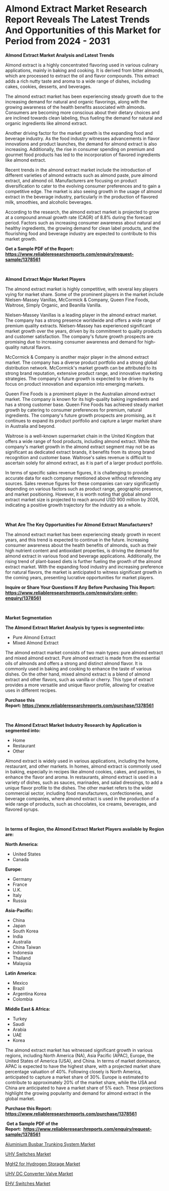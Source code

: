 <p><h1>Almond Extract Market Research Report Reveals The Latest Trends And Opportunities of this Market for Period from 2024 - 2031</h1></p><p><strong>Almond Extract Market Analysis and Latest Trends</strong></p>
<p><p>Almond extract is a highly concentrated flavoring used in various culinary applications, mainly in baking and cooking. It is derived from bitter almonds, which are processed to extract the oil and flavor compounds. This extract adds a rich nutty taste and aroma to a wide range of dishes, including cakes, cookies, desserts, and beverages.</p><p>The almond extract market has been experiencing steady growth due to the increasing demand for natural and organic flavorings, along with the growing awareness of the health benefits associated with almonds. Consumers are becoming more conscious about their dietary choices and are inclined towards clean labeling, thus fueling the demand for natural and organic ingredients like almond extract.</p><p>Another driving factor for the market growth is the expanding food and beverage industry. As the food industry witnesses advancements in flavor innovations and product launches, the demand for almond extract is also increasing. Additionally, the rise in consumer spending on premium and gourmet food products has led to the incorporation of flavored ingredients like almond extract.</p><p>Recent trends in the almond extract market include the introduction of different varieties of almond extracts such as almond paste, pure almond extract, and almond oil. Manufacturers are focusing on product diversification to cater to the evolving consumer preferences and to gain a competitive edge. The market is also seeing growth in the usage of almond extract in the beverage industry, particularly in the production of flavored milk, smoothies, and alcoholic beverages.</p><p>According to the research, the almond extract market is projected to grow at a compound annual growth rate (CAGR) of 8.8% during the forecast period. Factors such as increasing consumer awareness about natural and healthy ingredients, the growing demand for clean label products, and the flourishing food and beverage industry are expected to contribute to this market growth.</p></p>
<p><strong>Get a Sample PDF of the Report:&nbsp; <a href="https://www.reliableresearchreports.com/enquiry/request-sample/1378561">https://www.reliableresearchreports.com/enquiry/request-sample/1378561</a></strong></p>
<p>&nbsp;</p>
<p><strong>Almond Extract Major Market Players</strong></p>
<p><p>The almond extract market is highly competitive, with several key players vying for market share. Some of the prominent players in the market include Nielsen-Massey Vanillas, McCormick & Company, Queen Fine Foods, Waitrose, Simply Organic, and Beanilla Vanilla.</p><p>Nielsen-Massey Vanillas is a leading player in the almond extract market. The company has a strong presence worldwide and offers a wide range of premium quality extracts. Nielsen-Massey has experienced significant market growth over the years, driven by its commitment to quality products and customer satisfaction. The company's future growth prospects are promising due to increasing consumer awareness and demand for high-quality natural flavors. </p><p>McCormick & Company is another major player in the almond extract market. The company has a diverse product portfolio and a strong global distribution network. McCormick's market growth can be attributed to its strong brand reputation, extensive product range, and innovative marketing strategies. The company's future growth is expected to be driven by its focus on product innovation and expansion into emerging markets.</p><p>Queen Fine Foods is a prominent player in the Australian almond extract market. The company is known for its high-quality baking ingredients and has a strong customer base. Queen Fine Foods has achieved steady market growth by catering to consumer preferences for premium, natural ingredients. The company's future growth prospects are promising, as it continues to expand its product portfolio and capture a larger market share in Australia and beyond.</p><p>Waitrose is a well-known supermarket chain in the United Kingdom that offers a wide range of food products, including almond extract. While the company's market growth in the almond extract segment may not be as significant as dedicated extract brands, it benefits from its strong brand recognition and customer base. Waitrose's sales revenue is difficult to ascertain solely for almond extract, as it is part of a larger product portfolio.</p><p>In terms of specific sales revenue figures, it is challenging to provide accurate data for each company mentioned above without referencing any sources. Sales revenue figures for these companies can vary significantly depending on various factors such as product range, geographic presence, and market positioning. However, it is worth noting that global almond extract market size is projected to reach around USD 900 million by 2026, indicating a positive growth trajectory for the industry as a whole.</p></p>
<p>&nbsp;</p>
<p><strong>What Are The Key Opportunities For Almond Extract Manufacturers?</strong></p>
<p><p>The almond extract market has been experiencing steady growth in recent years, and this trend is expected to continue in the future. Increasing consumer awareness about the health benefits of almonds, such as their high nutrient content and antioxidant properties, is driving the demand for almond extract in various food and beverage applications. Additionally, the rising trend of plant-based diets is further fueling the growth of the almond extract market. With the expanding food industry and increasing preference for natural flavors, the market is anticipated to witness significant growth in the coming years, presenting lucrative opportunities for market players.</p></p>
<p><strong>Inquire or Share Your Questions If Any Before Purchasing This Report: <a href="https://www.reliableresearchreports.com/enquiry/pre-order-enquiry/1378561">https://www.reliableresearchreports.com/enquiry/pre-order-enquiry/1378561</a></strong></p>
<p>&nbsp;</p>
<p><strong>Market Segmentation</strong></p>
<p><strong>The Almond Extract Market Analysis by types is segmented into:</strong></p>
<p><ul><li>Pure Almond Extract</li><li>Mixed Almond Extract</li></ul></p>
<p><p>The almond extract market consists of two main types: pure almond extract and mixed almond extract. Pure almond extract is made from the essential oils of almonds and offers a strong and distinct almond flavor. It is commonly used in baking and cooking to enhance the taste of various dishes. On the other hand, mixed almond extract is a blend of almond extract and other flavors, such as vanilla or cherry. This type of extract provides a more versatile and unique flavor profile, allowing for creative uses in different recipes.</p></p>
<p><strong>Purchase this Report:&nbsp;<a href="https://www.reliableresearchreports.com/purchase/1378561">https://www.reliableresearchreports.com/purchase/1378561</a></strong></p>
<p>&nbsp;</p>
<p><strong>The Almond Extract Market Industry Research by Application is segmented into:</strong></p>
<p><ul><li>Home</li><li>Restaurant</li><li>Other</li></ul></p>
<p><p>Almond extract is widely used in various applications, including the home, restaurant, and other markets. In homes, almond extract is commonly used in baking, especially in recipes like almond cookies, cakes, and pastries, to enhance the flavor and aroma. In restaurants, almond extract is used in a variety of dishes, such as sauces, marinades, and salad dressings, to add a unique flavor profile to the dishes. The other market refers to the wider commercial sector, including food manufacturers, confectioneries, and beverage companies, where almond extract is used in the production of a wide range of products, such as chocolates, ice creams, beverages, and flavored syrups.</p></p>
<p>&nbsp;</p>
<p><strong>In terms of Region, the Almond Extract Market Players available by Region are:</strong></p>
<p>
    <p> <strong> North America: </strong>
        <ul>
            <li>United States</li>
            <li>Canada</li>
        </ul>
        </p> 
    <p> <strong> Europe: </strong>
        <ul>
            <li>Germany</li>
            <li>France</li>
            <li>U.K.</li>
            <li>Italy</li>
            <li>Russia</li>
        </ul>
        </p> 
    <p> <strong> Asia-Pacific: </strong>
        <ul>
            <li>China</li>
            <li>Japan</li>
            <li>South Korea</li>
            <li>India</li>
            <li>Australia</li>
            <li>China Taiwan</li>
            <li>Indonesia</li>
            <li>Thailand</li>
            <li>Malaysia</li>
        </ul>
        </p> 
    <p> <strong> Latin America: </strong>
        <ul>
            <li>Mexico</li>
            <li>Brazil</li>
            <li>Argentina Korea</li>
            <li>Colombia</li>
        </ul>
        </p> 
    <p> <strong> Middle East & Africa: </strong>
        <ul>
            <li>Turkey</li>
            <li>Saudi</li>
            <li>Arabia</li>
            <li>UAE</li>
            <li>Korea</li>
        </ul>
    </p>
    </p>
<p><p>The almond extract market has witnessed significant growth in various regions, including North America (NA), Asia Pacific (APAC), Europe, the United States of America (USA), and China. In terms of market dominance, APAC is expected to have the highest share, with a projected market share percentage valuation of 40%. Following closely is North America, anticipated to capture a market share of 30%. Europe is estimated to contribute to approximately 20% of the market share, while the USA and China are anticipated to have a market share of 5% each. These projections highlight the growing popularity and demand for almond extract in the global market.</p></p>
<p><strong>Purchase this Report: <a href="https://www.reliableresearchreports.com/purchase/1378561">https://www.reliableresearchreports.com/purchase/1378561</a></strong></p>
<p>&nbsp;<strong>Get a Sample PDF of the Report:&nbsp;&nbsp;<a href="https://www.reliableresearchreports.com/enquiry/request-sample/1378561">https://www.reliableresearchreports.com/enquiry/request-sample/1378561</a></strong></p>
<p><strong></strong></p>
<p><p><a href="https://github.com/rexevange/Market-Research-Report-List-2/blob/main/aluminium-busbar-trunking-system-market.md">Aluminium Busbar Trunking System Market</a></p><p><a href="https://github.com/santosh758595/Market-Research-Report-List-2/blob/main/uhv-switches-market.md">UHV Switches Market</a></p><p><a href="https://github.com/lilstefpacute/Market-Research-Report-List-2/blob/main/mgh2-for-hydrogen-storage-market.md">MgH2 for Hydrogen Storage Market</a></p><p><a href="https://github.com/AKSHATREPORTPRIME/Market-Research-Report-List-2/blob/main/uhv-dc-converter-valve-market.md">UHV DC Converter Valve Market</a></p><p><a href="https://github.com/Chiragrp26/Market-Research-Report-List-2/blob/main/ehv-switches-market.md">EHV Switches Market</a></p></p>